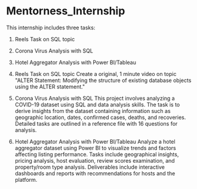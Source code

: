 # Mentorness_Internship

This internship includes three tasks:

1. Reels Task on SQL topic
2. Corona Virus Analysis with SQL
3. Hotel Aggregator Analysis with Power BI/Tableau


1. Reels Task on SQL topic
Create a original, 1 minute video on topic "ALTER Statement: Modifying the structure of existing database objects using the ALTER statement."

2. Corona Virus Analysis with SQL
This project involves analyzing a COVID-19 dataset using SQL and data analysis skills. The task is to derive insights from the dataset containing information such as geographic location, dates, confirmed cases,
deaths, and recoveries. Detailed tasks are outlined in a reference file with 16 questions for analysis.

3. Hotel Aggregator Analysis with Power BI/Tableau
Analyze a hotel aggregator dataset using Power BI to visualize trends and factors affecting listing performance. Tasks include geographical insights, pricing analysis, host evaluation, review scores examination, and property/room type analysis. Deliverables include interactive dashboards and reports with recommendations for hosts and the platform.

